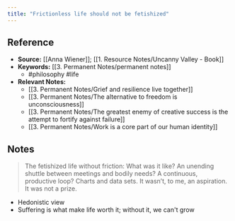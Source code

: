 ```yaml
---
title: "Frictionless life should not be fetishized"
---
```

## Reference
- **Source:** [[Anna Wiener]]; [[1. Resource Notes/Uncanny Valley - Book]]
- **Keywords:** [[3. Permanent Notes/permanent notes]]
	- #philosophy #life
- **Relevant Notes:**
	- [[3. Permanent Notes/Grief and resilience live together]]
	- [[3. Permanent Notes/The alternative to freedom is unconsciousness]]
	- [[3. Permanent Notes/The greatest enemy of creative success is the attempt to fortify against failure]]
	- [[3. Permanent Notes/Work is a core part of our human identity]]
## Notes
> The fetishized life without friction: What was it like? An unending shuttle between meetings and bodily needs? A continuous, productive loop? Charts and data sets. It wasn’t, to me, an aspiration. It was not a prize.
- Hedonistic view
- Suffering is what make life worth it; without it, we can't  grow
